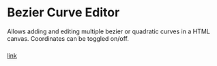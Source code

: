 # Bezier Curve Editor
Allows adding and editing multiple bezier or quadratic curves in a HTML canvas. Coordinates can be toggled on/off.
###
[link](https://fetusslave.github.io/bezier-curve-editor/)
